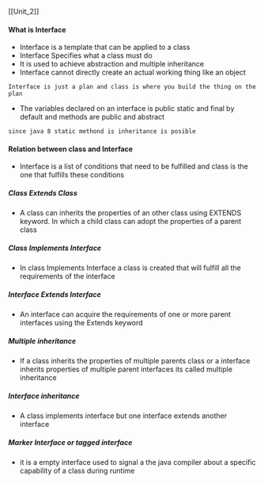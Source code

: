 [[Unit_2]]

#### What is Interface
- Interface is a template that can be applied to a class 
- Interface Specifies what a class must do
- It is used to achieve abstraction and multiple inheritance 
- Interface cannot directly create an actual working thing like an object 
```
Interface is just a plan and class is where you build the thing on the plan
```

- The variables declared on an interface is public static and final by default and methods are public and abstract 
```
since java 8 static methond is inheritance is posible 
```

#### Relation between class and Interface
- Interface is a list of conditions that need to be  fulfilled and class is the one that fulfills  these conditions 

##### Class Extends Class 
- A class can inherits the properties of an other class using EXTENDS keyword. In which a child class can adopt the properties of a parent class 
##### Class Implements Interface
- In class Implements Interface a class is created that will fulfill all the requirements of the interface  
##### Interface Extends Interface 
- An interface can acquire the requirements of one or more parent interfaces using the Extends keyword 
##### Multiple inheritance 
- If a class inherits the properties of multiple parents class or a interface inherits properties of multiple parent interfaces its called multiple inheritance
##### Interface inheritance

- A class implements interface but one interface extends another interface

##### Marker Interface or tagged interface  
- it is a empty interface used to signal a the java compiler about  a specific capability of a class during runtime 